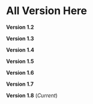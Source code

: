 # All Version Here
**Version 1.2**

**Version 1.3**

**Version 1.4** 

**Version 1.5**

**Version 1.6** 

**Version 1.7**

**Version 1.8**  (_Current_)
